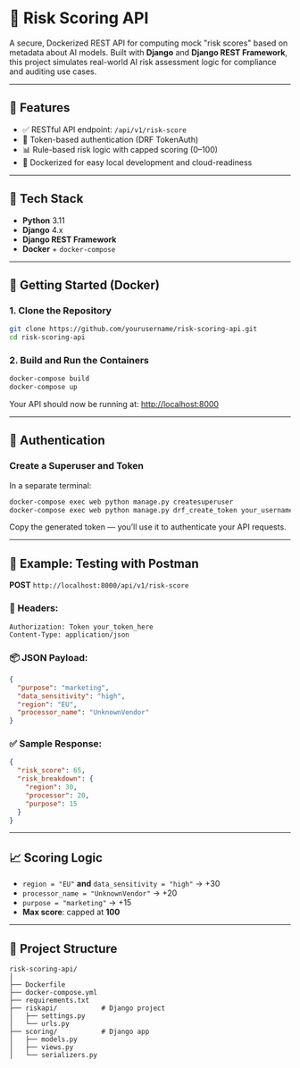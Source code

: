 # 🚨 Risk Scoring API

A secure, Dockerized REST API for computing mock "risk scores" based on metadata about AI models. Built with **Django** and **Django REST Framework**, this project simulates real-world AI risk assessment logic for compliance and auditing use cases.

---

## 📌 Features

- ✅ RESTful API endpoint: `/api/v1/risk-score`
- 🔐 Token-based authentication (DRF TokenAuth)
- 📊 Rule-based risk logic with capped scoring (0–100)
- 🐳 Dockerized for easy local development and cloud-readiness

---

## 🧰 Tech Stack

- **Python** 3.11  
- **Django** 4.x  
- **Django REST Framework**  
- **Docker** + `docker-compose`

---

## 🚀 Getting Started (Docker)

### 1. Clone the Repository

```bash
git clone https://github.com/yourusername/risk-scoring-api.git
cd risk-scoring-api
```

### 2. Build and Run the Containers

```bash
docker-compose build
docker-compose up
```

Your API should now be running at: [http://localhost:8000](http://localhost:8000)

---

## 🔑 Authentication

### Create a Superuser and Token

In a separate terminal:

```bash
docker-compose exec web python manage.py createsuperuser
docker-compose exec web python manage.py drf_create_token your_username
```

Copy the generated token — you’ll use it to authenticate your API requests.

---

## 🧪 Example: Testing with Postman

**POST** `http://localhost:8000/api/v1/risk-score`

### 🔐 Headers:
```http
Authorization: Token your_token_here
Content-Type: application/json
```

### 📦 JSON Payload:
```json
{
  "purpose": "marketing",
  "data_sensitivity": "high",
  "region": "EU",
  "processor_name": "UnknownVendor"
}
```

### ✅ Sample Response:
```json
{
  "risk_score": 65,
  "risk_breakdown": {
    "region": 30,
    "processor": 20,
    "purpose": 15
  }
}
```

---

## 📈 Scoring Logic

- `region = "EU"` **and** `data_sensitivity = "high"` → +30  
- `processor_name = "UnknownVendor"` → +20  
- `purpose = "marketing"` → +15  
- **Max score**: capped at **100**

---

## 📂 Project Structure

```
risk-scoring-api/
│
├── Dockerfile
├── docker-compose.yml
├── requirements.txt
├── riskapi/           # Django project
│   ├── settings.py
│   └── urls.py
├── scoring/           # Django app
│   ├── models.py
│   ├── views.py
│   └── serializers.py
```
